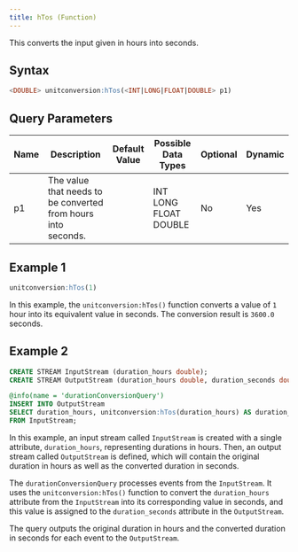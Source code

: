 ```yaml
---
title: hTos (Function)
---
```


This converts the input given in hours into seconds.

## Syntax

```sql
<DOUBLE> unitconversion:hTos(<INT|LONG|FLOAT|DOUBLE> p1)
```

## Query Parameters

| Name | Description | Default Value | Possible Data Types   | Optional | Dynamic |
|------|-------------|---------------|-----------------------|----------|---------|
| p1   | The value that needs to be converted from hours into seconds. |               | INT LONG FLOAT DOUBLE | No       | Yes     |

## Example 1

```sql
unitconversion:hTos(1)
```

In this example, the `unitconversion:hTos()` function converts a value of `1` hour into its equivalent value in seconds. The conversion result is `3600.0` seconds.

## Example 2

```sql
CREATE STREAM InputStream (duration_hours double);
CREATE STREAM OutputStream (duration_hours double, duration_seconds double);

@info(name = 'durationConversionQuery')
INSERT INTO OutputStream
SELECT duration_hours, unitconversion:hTos(duration_hours) AS duration_seconds
FROM InputStream;
```

In this example, an input stream called `InputStream` is created with a single attribute, `duration_hours`, representing durations in hours. Then, an output stream called `OutputStream` is defined, which will contain the original duration in hours as well as the converted duration in seconds.

The `durationConversionQuery` processes events from the `InputStream`. It uses the `unitconversion:hTos()` function to convert the `duration_hours` attribute from the `InputStream` into its corresponding value in seconds, and this value is assigned to the `duration_seconds` attribute in the `OutputStream`.

The query outputs the original duration in hours and the converted duration in seconds for each event to the `OutputStream`.
